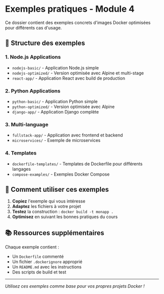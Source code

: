 # Exemples pratiques - Module 4

Ce dossier contient des exemples concrets d'images Docker optimisées pour différents cas d'usage.

## 📁 Structure des exemples

### 1. Node.js Applications

-   `nodejs-basic/` - Application Node.js simple
-   `nodejs-optimized/` - Version optimisée avec Alpine et multi-stage
-   `react-app/` - Application React avec build de production

### 2. Python Applications

-   `python-basic/` - Application Python simple
-   `python-optimized/` - Version optimisée avec Alpine
-   `django-app/` - Application Django complète

### 3. Multi-language

-   `fullstack-app/` - Application avec frontend et backend
-   `microservices/` - Exemple de microservices

### 4. Templates

-   `dockerfile-templates/` - Templates de Dockerfile pour différents langages
-   `compose-examples/` - Exemples Docker Compose

## 🚀 Comment utiliser ces exemples

1. **Copiez** l'exemple qui vous intéresse
2. **Adaptez** les fichiers à votre projet
3. **Testez** la construction : `docker build -t monapp .`
4. **Optimisez** en suivant les bonnes pratiques du cours

## 📚 Ressources supplémentaires

Chaque exemple contient :

-   Un `Dockerfile` commenté
-   Un fichier `.dockerignore` approprié
-   Un `README.md` avec les instructions
-   Des scripts de build et test

---

_Utilisez ces exemples comme base pour vos propres projets Docker !_
